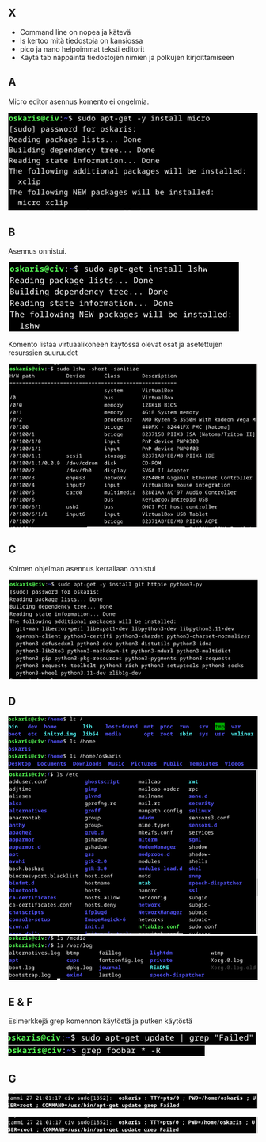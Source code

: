 ## X
- Command line on nopea ja kätevä
- ls kertoo mitä tiedostoja on kansiossa
- pico ja nano helpoimmat teksti editorit
- Käytä tab näppäintä tiedostojen nimien ja polkujen kirjoittamiseen

## A
Micro editor asennus komento ei ongelmia.

![Alt text](https://github.com/OskariSalovaara/linuxpalvelin/blob/main/images/h2a.png?raw=true)
## B
Asennus onnistui.

![Alt text](https://github.com/OskariSalovaara/linuxpalvelin/blob/main/images/h2b.png?raw=true)

Komento listaa virtuaalikoneen käytössä olevat osat ja asetettujen resurssien suuruudet

![Alt text](https://github.com/OskariSalovaara/linuxpalvelin/blob/main/images/h2bb.png?raw=true)
## C
Kolmen ohjelman asennus kerrallaan onnistui

![Alt text](https://github.com/OskariSalovaara/linuxpalvelin/blob/main/images/h2c.png?raw=true)
## D
![Alt text](https://github.com/OskariSalovaara/linuxpalvelin/blob/main/images/h2d.png?raw=true)
![Alt text](https://github.com/OskariSalovaara/linuxpalvelin/blob/main/images/h2dd.png?raw=true)
![Alt text](https://github.com/OskariSalovaara/linuxpalvelin/blob/main/images/h2ddd.png?raw=true)
## E & F
Esimerkkejä grep komennon käytöstä ja putken käytöstä

![Alt text](https://github.com/OskariSalovaara/linuxpalvelin/blob/main/images/h2e.png?raw=true)
![Alt text](https://github.com/OskariSalovaara/linuxpalvelin/blob/main/images/h2ee.png?raw=true)
## G

![Alt text](https://github.com/OskariSalovaara/linuxpalvelin/blob/main/images/h2g.png?raw=true)

![Alt text](https://github.com/OskariSalovaara/linuxpalvelin/blob/main/images/h2gg.png?raw=true)
